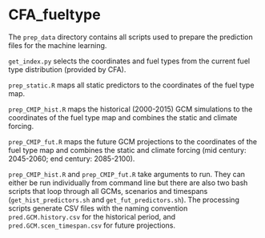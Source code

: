 # CFA_fueltype

The ```prep_data``` directory contains all scripts used to prepare the prediction files for the machine learning.

```get_index.py``` selects the coordinates and fuel types from the current fuel type distribution (provided by CFA).

```prep_static.R``` maps all static predictors to the coordinates of the fuel type map.

```prep_CMIP_hist.R``` maps the historical (2000-2015) GCM simulations to the coordinates of the fuel type map and combines the static and climate forcing.

```prep_CMIP_fut.R``` maps the future GCM projections to the coordinates of the fuel type map and combines the static and climate forcing (mid century: 2045-2060; end century: 2085-2100).

```prep_CMIP_hist.R``` and ```prep_CMIP_fut.R``` take arguments to run. They can either be run individually from command line but there are also two bash scripts that loop through all GCMs, scenarios and timespans (```get_hist_predictors.sh``` and ```get_fut_predictors.sh```). The processing scripts generate CSV files with the naming convention ```pred.GCM.history.csv``` for the historical period, and ```pred.GCM.scen_timespan.csv```
for future projections.
